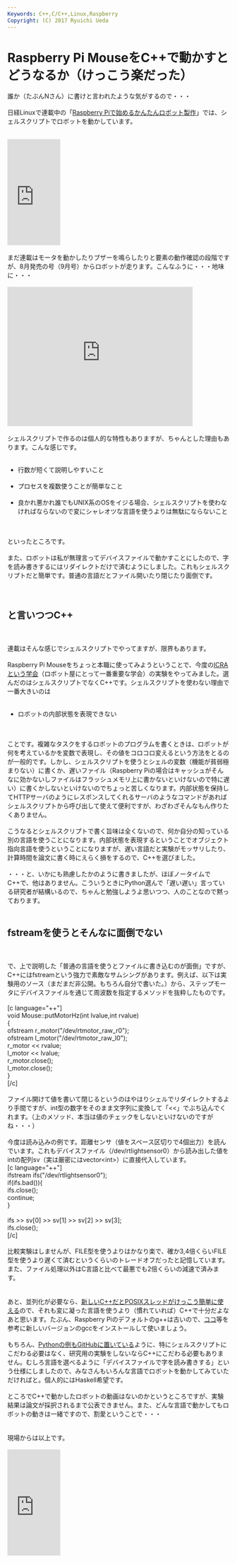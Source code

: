 ```yaml
---
Keywords: C++,C/C++,Linux,Raspberry
Copyright: (C) 2017 Ryuichi Ueda
---
```


# Raspberry Pi MouseをC++で動かすとどうなるか（けっこう楽だった）
誰か（たぶんNさん）に書けと言われたような気がするので・・・<br />
<br />
日経Linuxで連載中の「<a href="http://itpro.nikkeibp.co.jp/atcl/mag/14/236750/063000018/" target="_blank">Raspberry Piで始めるかんたんロボット製作</a>」では、シェルスクリプトでロボットを動かしています。<br />
<br />
<iframe src="https://rcm-fe.amazon-adsystem.com/e/cm?lt1=_blank&bc1=000000&IS2=1&bg1=FFFFFF&fc1=000000&lc1=0000FF&t=ryuichiueda-22&o=9&p=8&l=as4&m=amazon&f=ifr&ref=ss_til&asins=B00ZD9E15S" style="width:120px;height:240px;" scrolling="no" marginwidth="0" marginheight="0" frameborder="0"></iframe><br />
<br />
まだ連載はモータを動かしたりブザーを鳴らしたりと要素の動作確認の段階ですが、8月発売の号（9月号）からロボットが走ります。こんなふうに・・・地味に・・・<br />
<br />
<iframe width="420" height="315" src="https://www.youtube.com/embed/-rArYTg6UNQ" frameborder="0" allowfullscreen></iframe><br />
<br />
シェルスクリプトで作るのは個人的な特性もありますが、ちゃんとした理由もあります。こんな感じです。<br />
<ul><br />
	<li>行数が短くて説明しやすいこと</li><br />
	<li>プロセスを複数使うことが簡単なこと</li><br />
	<li>良かれ悪かれ誰でもUNIX系のOSをイジる場合、シェルスクリプトを使わなければならないので変にシャレオツな言語を使うよりは無駄にならないこと</li><br />
</ul><br />
といったところです。<br />
<br />
また、ロボットは私が無理言ってデバイスファイルで動かすことにしたので、字を読み書きするにはリダイレクトだけで済むようにしました。これもシェルスクリプトだと簡単です。普通の言語だとファイル開いたり閉じたり面倒です。<br />
<br />
<br />
<h2>と言いつつC++</h2><br />
<br />
連載はそんな感じでシェルスクリプトでやってますが、限界もあります。<br />
<br />
Raspberry Pi Mouseをちょっと本職に使ってみようということで、今度の<a href="http://www.icra2016.org/" target="_blank">ICRAという学会</a>（ロボット屋にとって一番重要な学会）の実験をやってみました。選んだのはシェルスクリプトでなくC++です。シェルスクリプトを使わない理由で一番大きいのは<br />
<ul><br />
	<li>ロボットの内部状態を表現できない</li><br />
</ul><br />
ことです。複雑なタスクをするロボットのプログラムを書くときは、ロボットが何を考えているかを変数で表現し、その値をコロコロ変えるという方法をとるのが一般的です。しかし、シェルスクリプトを使うとシェルの変数（機能が貧弱極まりない）に書くか、遅いファイル（Raspberry Piの場合はキャッシュがそんなに効かないしファイルはフラッシュメモリ上に書かないといけないので特に遅い）に書くかしないといけないのでちょっと苦しくなります。内部状態を保持してHTTPサーバのようにレスポンスしてくれるサーバのようなコマンドがあればシェルスクリプトから呼び出して使えて便利ですが、わざわざそんなもん作りたくありません。<br />
<br />
こうなるとシェルスクリプトで書く旨味は全くないので、何か自分の知っている別の言語を使うことになります。内部状態を表現するということでオブジェクト指向言語を使うということになりますが、遅い言語だと実験がモッサリしたり、計算時間を論文に書く時にえらく損をするので、C++を選びました。<br />
<br />
・・・と、いかにも熟慮したかのように書きましたが、ほぼノータイムでC++で、他はありません。こういうときにPython選んで「遅い遅い」言っている研究者が結構いるので、ちゃんと勉強しようよ思いつつ、人のことなので黙っております。<br />
<br />
<h2>fstreamを使うとそんなに面倒でない</h2><br />
<br />
で、上で説明した「普通の言語を使うとファイルに書き込むのが面倒」ですが、C++にはfstreamという強力で素敵なサムシングがあります。例えば、以下は実験用のソース（まだまだ非公開。もちろん自分で書いた。）から、ステップモータにデバイスファイルを通じて周波数を指定するメソッドを抜粋したものです。<br />
<br />
[c language="++"]<br />
void Mouse::putMotorHz(int lvalue,int rvalue)<br />
{<br />
 ofstream r_motor(&quot;/dev/rtmotor_raw_r0&quot;);<br />
 ofstream l_motor(&quot;/dev/rtmotor_raw_l0&quot;);<br />
 r_motor &lt;&lt; rvalue;<br />
 l_motor &lt;&lt; lvalue;<br />
 r_motor.close();<br />
 l_motor.close();<br />
}<br />
[/c]<br />
<br />
ファイル開けて値を書いて閉じるというのはやはりシェルでリダイレクトするより手間ですが、int型の数字をそのまま文字列に変換して「&lt;&lt;」でぶち込んでくれます。（上のメソッド、本当は値のチェックをしないといけないのですがね・・・）<br />
<br />
今度は読み込みの例です。距離センサ（値をスペース区切りで4個出力）を読んでいます。これもデバイスファイル（/dev/rtlightsensor0）から読み出した値をintの配列sv（実は厳密にはvector&lt;int&gt;）に直接代入しています。<br />
[c language="++"]<br />
ifstream ifs(&quot;/dev/rtlightsensor0&quot;);<br />
if(ifs.bad()){<br />
 ifs.close();<br />
 continue;<br />
}<br />
<br />
ifs &gt;&gt; sv[0] &gt;&gt; sv[1] &gt;&gt; sv[2] &gt;&gt; sv[3];<br />
ifs.close();<br />
[/c]<br />
<br />
比較実験はしませんが、FILE型を使うよりはかなり楽で、確か3,4倍くらいFILE型を使うより遅くて済むというくらいのトレードオフだったと記憶しています。また、ファイル処理以外はC言語と比べて最悪でも2倍くらいの減速で済みます。<br />
<br />
<br />
あと、並列化が必要なら、<a href="http://blog.ueda.asia/?p=3640">新しいC++だとPOSIXスレッドがけっこう簡単に使える</a>ので、それも変に凝った言語を使うより（慣れていれば）C++で十分だよなあと思います。たぶん、Raspberry Piのデフォルトのg++は古いので、<a href="https://solarianprogrammer.com/2015/01/13/raspberry-pi-raspbian-install-gcc-compile-cpp-14-programs/" target="_blank">ココ</a>等を参考に新しいバージョンのgccをインストールして使いましょう。<br />
<br />
もちろん、<a href="https://github.com/ryuichiueda/RPiM/blob/master/201507/bz_auto.py" target="_blank">Pythonの例もGitHubに置いている</a>ように、特にシェルスクリプトにこだわる必要はなく、研究用の実験をしないならC++にこだわる必要もありません。むしろ言語を選べるように「デバイスファイルで字を読み書きする」という仕様にしましたので、みなさんもいろんな言語でロボットを動かしてみていただければと。個人的にはHaskell希望です。<br />
<br />
ところでC++で動かしたロボットの動画はないのかというところですが、実験結果は論文が採択されるまで公表できません。また、どんな言語で動かしてもロボットの動きは一緒ですので、割愛ということで・・・<br />
<br />
<br />
現場からは以上です。<br />
<br />
<iframe src="http://rcm-fe.amazon-adsystem.com/e/cm?lt1=_blank&bc1=000000&IS2=1&bg1=FFFFFF&fc1=000000&lc1=0000FF&t=ryuichiueda-22&o=9&p=8&l=as4&m=amazon&f=ifr&ref=ss_til&asins=4797375957" style="width:120px;height:240px;" scrolling="no" marginwidth="0" marginheight="0" frameborder="0"></iframe><br />
<br />
<br />


